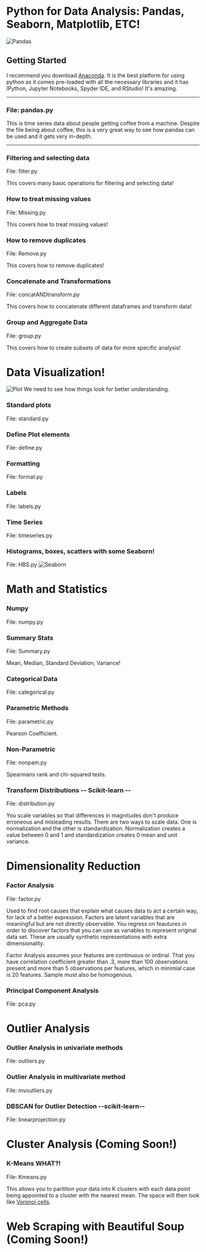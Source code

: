 # Python for Data Analysis: Pandas, Seaborn, Matplotlib, ETC!
![Pandas](https://user-images.githubusercontent.com/23710841/34076744-25597a40-e2be-11e7-9749-68dea8a29589.png)

## Getting Started
I recommend you download [Anaconda](https://www.anaconda.com/what-is-anaconda/). It is the best platform for using python as it comes pre-loaded with all the necessary libraries and it has IPython, Jupyter Notebooks, Spyder IDE, and RStudio! It's amazing.

_________________________________________________________________________
### File: pandas.py
This is time series data about people getting coffee from a machine.
Despite the file being about coffee, this is a very great way to see how pandas can be used and it gets very in-depth. 
__________________________________________________________________________
### Filtering and selecting data
File: filter.py

This covers many basic operations for filtering and selecting data!

### How to treat missing values
File: Missing.py

This covers how to treat missing values!

### How to remove duplicates
File: Remove.py

This covers how to remove duplicates!

### Concatenate and Transformations
File: concatANDtransform.py

This covers how to concatenate different dataframes and transform data!

### Group and Aggregate Data
File: group.py

This covers how to create subsets of data for more specific analysis!

# Data Visualization!
![Plot](https://user-images.githubusercontent.com/23710841/34332245-a74878be-e8fc-11e7-823b-523b91820c78.png)
We need to see how things look for better understanding.

### Standard plots
File: standard.py

### Define Plot elements
File: define.py

### Formatting
File: format.py

### Labels 
File: labels.py

### Time Series
File: timeseries.py

### Histograms, boxes, scatters with some Seaborn!
File: HBS.py
![Seaborn](https://user-images.githubusercontent.com/23710841/34332253-b96e9e92-e8fc-11e7-9c06-7cf5c067abc4.png)

# Math and Statistics

### Numpy 
File: numpy.py

### Summary Stats
File: Summary.py

Mean, Median, Standard Deviation, Variance!

### Categorical Data
File: categorical.py

### Parametric Methods
File: parametric.py

Pearson Coefficient.

### Non-Parametric
File: nonpam.py

Spearmans rank and chi-squared tests.

### Transform Distributions   -- Scikit-learn --
File: distribution.py

You scale variables so that differences in magnitudes don't produce erroneous and misleading results. There are two ways to scale data.
One is normalization and the other is standardization. Normalization creates a value between 0 and 1 and standardization creates 0 mean and unit variance. 

# Dimensionality Reduction 
### Factor Analysis
File: factor.py

Used to find root causes that explain what causes data to act a certain way, for lack of a better expression. Factors are latent variables that are meaningful but are not directly observable. You regress on feautures in order to discover factors that you can use as variables to represent original data set. These are usually synthetic representations with extra dimensionality.

Factor Analysis assumes your features are continuous or ordinal. That you have correlation coefficient greater than .3, more than 100 observations present and more than 5 observations per features, which in minimial case is 20 features. Sample must also be homogenous.
### Principal Component Analysis
File: pca.py

# Outlier Analysis 
### Outlier Analysis in univariate methods
File: outliers.py

### Outlier Analysis in multivariate method
File: mvoutliers.py

### DBSCAN for Outlier Detection --scikit-learn--
File: linearprojection.py

# Cluster Analysis (Coming Soon!)
### K-Means WHAT?!
File: Kmeans.py

This allows you to parititon your data into K clusters with each data point being appointed to a cluster with the nearest mean. The space will then look like [Voronoi cells](https://en.wikipedia.org/wiki/K-means_clustering).

# Web Scraping with Beautiful Soup (Coming Soon!)


